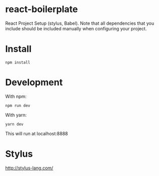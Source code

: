 # react-boilerplate
React Project Setup (stylus, Babel). Note that all dependencies that you include should be included manually when configuring your project.

# Install

```
npm install
```

# Development
With npm:
```
npm run dev
```
With yarn:
```
yarn dev
```

This will run at localhost:8888

# Stylus
http://stylus-lang.com/

